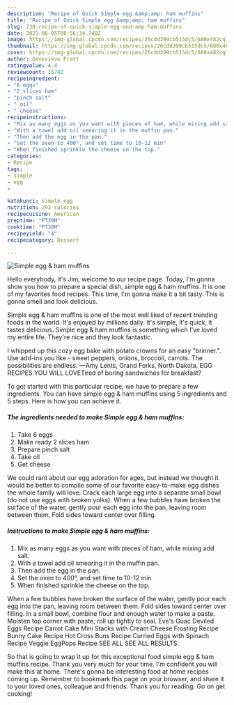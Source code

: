 ```yaml
---
description: "Recipe of Quick Simple egg &amp;amp; ham muffins"
title: "Recipe of Quick Simple egg &amp;amp; ham muffins"
slug: 238-recipe-of-quick-simple-egg-and-amp-ham-muffins
date: 2021-06-05T08:56:34.740Z
image: https://img-global.cpcdn.com/recipes/26cdd399cb515dc5/680x482cq70/simple-egg-ham-muffins-recipe-main-photo.jpg
thumbnail: https://img-global.cpcdn.com/recipes/26cdd399cb515dc5/680x482cq70/simple-egg-ham-muffins-recipe-main-photo.jpg
cover: https://img-global.cpcdn.com/recipes/26cdd399cb515dc5/680x482cq70/simple-egg-ham-muffins-recipe-main-photo.jpg
author: Genevieve Pratt
ratingvalue: 4.4
reviewcount: 15782
recipeingredient:
- "6 eggs"
- "2 slices ham"
- "pinch salt"
- " oil"
- " cheese"
recipeinstructions:
- "Mix as many eggs as you want with pieces of ham, while mixing add salt."
- "With a towel add oil smearing it in the muffin pan."
- "Then add the egg in the pan."
- "Set the oven to 400°, and set time to 10-12 min"
- "When finished sprinkle the cheese on the top."
categories:
- Recipe
tags:
- simple
- egg
- 

katakunci: simple egg  
nutrition: 293 calories
recipecuisine: American
preptime: "PT39M"
cooktime: "PT30M"
recipeyield: "4"
recipecategory: Dessert

---
```



![Simple egg &amp; ham muffins](https://img-global.cpcdn.com/recipes/26cdd399cb515dc5/680x482cq70/simple-egg-ham-muffins-recipe-main-photo.jpg)

Hello everybody, it's Jim, welcome to our recipe page. Today, I'm gonna show you how to prepare a special dish, simple egg &amp; ham muffins. It is one of my favorites food recipes. This time, I'm gonna make it a bit tasty. This is gonna smell and look delicious.

Simple egg &amp; ham muffins is one of the most well liked of recent trending foods in the world. It's enjoyed by millions daily. It's simple, it's quick, it tastes delicious. Simple egg &amp; ham muffins is something which I've loved my entire life. They're nice and they look fantastic.

I whipped up this cozy egg bake with potato crowns for an easy &#34;brinner.&#34;. Use add-ins you like - sweet peppers, onions, broccoli, carrots. The possibilities are endless. —Amy Lents, Grand Forks, North Dakota. EGG RECIPES YOU WILL LOVETired of boring sandwiches for breakfast?


To get started with this particular recipe, we have to prepare a few ingredients. You can have simple egg &amp; ham muffins using 5 ingredients and 5 steps. Here is how you can achieve it.

<!--inarticleads1-->

##### The ingredients needed to make Simple egg &amp; ham muffins:

1. Take 6 eggs
1. Make ready 2 slices ham
1. Prepare pinch salt
1. Take  oil
1. Get  cheese


We could rant about our egg adoration for ages, but instead we thought it would be better to compile some of our favorite easy-to-make egg dishes the whole family will love. Crack each large egg into a separate small bowl (do not use eggs with broken yolks). When a few bubbles have broken the surface of the water, gently pour each egg into the pan, leaving room between them. Fold sides toward center over filling. 

<!--inarticleads2-->

##### Instructions to make Simple egg &amp; ham muffins:

1. Mix as many eggs as you want with pieces of ham, while mixing add salt.
1. With a towel add oil smearing it in the muffin pan.
1. Then add the egg in the pan.
1. Set the oven to 400°, and set time to 10-12 min
1. When finished sprinkle the cheese on the top.


When a few bubbles have broken the surface of the water, gently pour each egg into the pan, leaving room between them. Fold sides toward center over filling. In a small bowl, combine flour and enough water to make a paste. Moisten top corner with paste; roll up tightly to seal. Eve&#39;s Guac Deviled Eggs Recipe Carrot Cake Mini Stacks with Cream Cheese Frosting Recipe Bunny Cake Recipe Hot Cross Buns Recipe Curried Eggs with Spinach Recipe Veggie EggPops Recipe SEE ALL SEE ALL RESULTS. 

So that is going to wrap it up for this exceptional food simple egg &amp; ham muffins recipe. Thank you very much for your time. I'm confident you will make this at home. There's gonna be interesting food at home recipes coming up. Remember to bookmark this page on your browser, and share it to your loved ones, colleague and friends. Thank you for reading. Go on get cooking!
